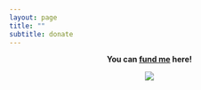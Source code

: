 ```yaml
---
layout: page
title: ""
subtitle: donate
---
```


<p align="center"> <b> You can  <a href="https://www.paypal.me/miadawson">fund me</a> here! 


<p align="center"><img src= "https://media.giphy.com/media/3o7bu2s4p3ydnZ1WVy/giphy.gif" /></p>
